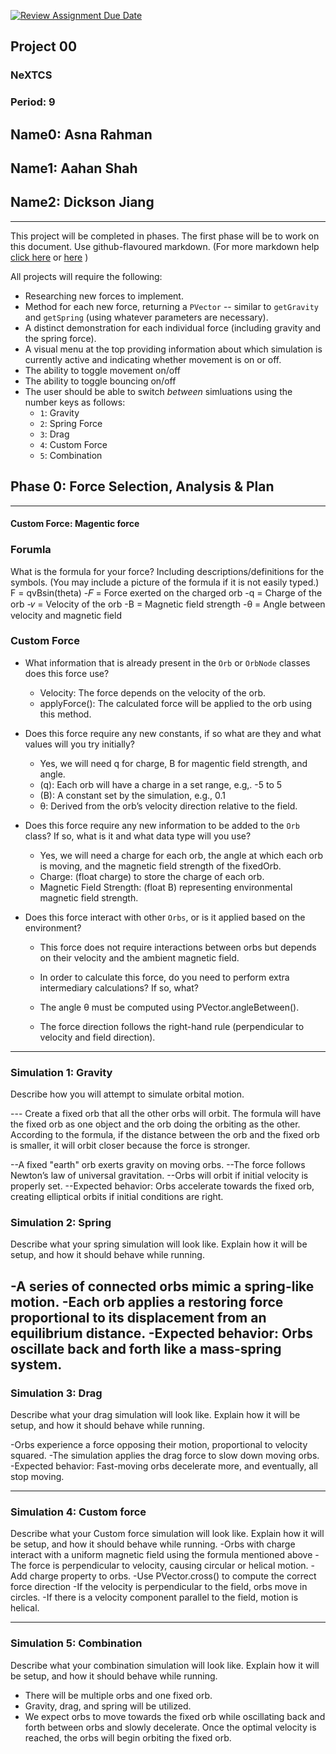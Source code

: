 [![Review Assignment Due Date](https://classroom.github.com/assets/deadline-readme-button-22041afd0340ce965d47ae6ef1cefeee28c7c493a6346c4f15d667ab976d596c.svg)](https://classroom.github.com/a/rXX1_Uiw)
## Project 00
### NeXTCS
### Period: 9
## Name0: Asna Rahman
## Name1: Aahan Shah    
## Name2: Dickson Jiang 
---

This project will be completed in phases. The first phase will be to work on this document. Use github-flavoured markdown. (For more markdown help [click here](https://github.com/adam-p/markdown-here/wiki/Markdown-Cheatsheet) or [here](https://docs.github.com/en/get-started/writing-on-github/getting-started-with-writing-and-formatting-on-github/basic-writing-and-formatting-syntax) )

All projects will require the following:
- Researching new forces to implement.
- Method for each new force, returning a `PVector`  -- similar to `getGravity` and `getSpring` (using whatever parameters are necessary).
- A distinct demonstration for each individual force (including gravity and the spring force).
- A visual menu at the top providing information about which simulation is currently active and indicating whether movement is on or off.
- The ability to toggle movement on/off
- The ability to toggle bouncing on/off
- The user should be able to switch _between_ simluations using the number keys as follows:
  - `1`: Gravity
  - `2`: Spring Force
  - `3`: Drag
  - `4`: Custom Force
  - `5`: Combination


## Phase 0: Force Selection, Analysis & Plan
---------- 

#### Custom Force: Magentic force
### Forumla
What is the formula for your force? Including descriptions/definitions for the symbols. (You may include a picture of the formula if it is not easily typed.)
F = qvBsin(theta)
-𝐹 = Force exerted on the charged orb
-q = Charge of the orb
-𝑣 = Velocity of the orb
-B = Magnetic field strength
-θ = Angle between velocity and magnetic field

### Custom Force
- What information that is already present in the `Orb` or `OrbNode` classes does this force use?
  - Velocity: The force depends on the velocity of the orb.
  - applyForce(): The calculated force will be applied to the orb using this method.

- Does this force require any new constants, if so what are they and what values will you try initially?
  - Yes, we will need q for charge, B for magentic field strength, and angle.
  - (q): Each orb will have a charge in a set range, e.g,. -5 to 5
  - (B): A constant set by the simulation, e.g., 0.1
  - θ: Derived from the orb’s velocity direction relative to the field.

- Does this force require any new information to be added to the `Orb` class? If so, what is it and what data type will you use?
  - Yes, we will need a charge for each orb, the angle at which each orb is moving, and the magnetic field strength of the fixedOrb.
  - Charge: (float charge) to store the charge of each orb.
  - Magnetic Field Strength: (float B) representing environmental magnetic field strength.
    
- Does this force interact with other `Orbs`, or is it applied based on the environment?
  - This force does not require interactions between orbs but depends on their velocity and the ambient magnetic field.

  - In order to calculate this force, do you need to perform extra intermediary calculations? If so, what?
  - The angle θ must be computed using PVector.angleBetween().
  - The force direction follows the right-hand rule (perpendicular to velocity and field direction).

--- 

### Simulation 1: Gravity
Describe how you will attempt to simulate orbital motion.

--- Create a fixed orb that all the other orbs will orbit. The formula will have the fixed orb as one object and the orb doing the orbiting as the other. According to the formula, if the distance between the orb and the fixed orb is smaller, it will orbit closer because the force is stronger.

--A fixed "earth" orb exerts gravity on moving orbs.
--The force follows Newton’s law of universal gravitation.
--Orbs will orbit if initial velocity is properly set.
--Expected behavior: Orbs accelerate towards the fixed orb, creating elliptical orbits if initial conditions are right.

### Simulation 2: Spring
Describe what your spring simulation will look like. Explain how it will be setup, and how it should behave while running.

  -A series of connected orbs mimic a spring-like motion.
  -Each orb applies a restoring force proportional to its displacement from an equilibrium distance.
  -Expected behavior: Orbs oscillate back and forth like a mass-spring system.
--- 

### Simulation 3: Drag
Describe what your drag simulation will look like. Explain how it will be setup, and how it should behave while running.

-Orbs experience a force opposing their motion, proportional to velocity squared.
-The simulation applies the drag force to slow down moving orbs.
-Expected behavior: Fast-moving orbs decelerate more, and eventually, all stop moving.

--- 

### Simulation 4: Custom force
Describe what your Custom force simulation will look like. Explain how it will be setup, and how it should behave while running.
-Orbs with charge interact with a uniform magnetic field using the formula mentioned above
-The force is perpendicular to velocity, causing circular or helical motion.
-Add charge property to orbs.
-Use PVector.cross() to compute the correct force direction
-If the velocity is perpendicular to the field, orbs move in circles.
-If there is a velocity component parallel to the field, motion is helical.

--- 

### Simulation 5: Combination
Describe what your combination simulation will look like. Explain how it will be setup, and how it should behave while running.

- There will be multiple orbs and one fixed orb.
- Gravity, drag, and spring will be utilized.
- We expect orbs to move towards the fixed orb while oscillating back and forth between orbs and slowly decelerate. Once the optimal velocity is reached, the orbs will begin orbiting the fixed orb.

